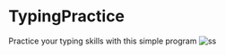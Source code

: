 # TypingPractice
Practice your typing skills with this simple program
![ss](https://user-images.githubusercontent.com/95400377/197263687-b196f9d9-3a8b-4342-8962-1791ae2a4514.PNG)
